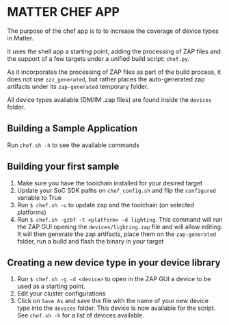 # MATTER CHEF APP

The purpose of the chef app is to to increase the coverage of device types in 
Matter.

It uses the shell app a starting point, adding the processing of ZAP files and
the support of a few targets under a unified build script: `chef.py`.

As it incorporates the processing of ZAP files as part of the build process, it
does not use `zzz_generated`, but rather places the auto-generated zap 
artifacts under its `zap-generated` temporary folder.

All device types available (DM/IM .zap files) are found inside the `devices`
folder.

## Building a Sample Application

Run `chef.sh -h` to see the available commands

## Building your first sample

1. Make sure you have the toolchain installed for your desired target
2. Update your SoC SDK paths on `chef_config.sh` and flip the `configured` variable to True
3. Run `$ chef.sh -u` to update zap and the toolchain (on selected platforms)
4. Run `$ chef.sh -gzbf -t <platform> -d lighting`. This command will run the
   ZAP GUI opening the `devices/lighting.zap` file and will allow editing. It
   will then generate the zap artifacts, place them on the `zap-generated`
   folder, run a build and flash the binary in your target

## Creating a new device type in your device library

1. Run `$ chef.sh -g -d <device>` to open in the ZAP GUI a device to be used as a
   starting point.
2. Edit your cluster configurations
3. Click on `Save As` and save the file with the name of your new device type 
   into the `devices` folder. This device is now available for the script.
   See `chef.sh -h` for a list of devices available.

